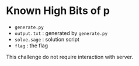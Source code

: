 # Known High Bits of p

* `generate.py`
* `output.txt` : generated by `generate.py`
* `solve.sage` : solution script
* `flag` : the flag

This challenge do not require interaction with server.


